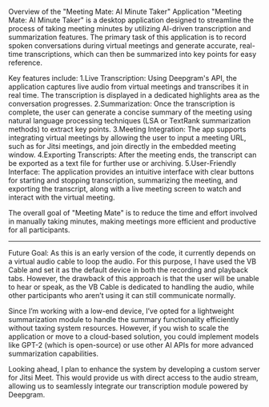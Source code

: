 Overview of the "Meeting Mate: AI Minute Taker" Application
"Meeting Mate: AI Minute Taker" is a desktop application designed to streamline the process of taking meeting minutes by utilizing AI-driven transcription and summarization features. The primary task of this application is to record spoken conversations during virtual meetings and generate accurate, real-time transcriptions, which can then be summarized into key points for easy reference.

Key features include:
1.Live Transcription: Using Deepgram's API, the application captures live audio from virtual meetings and transcribes it in real time. The transcription is displayed in a dedicated highlights area as the conversation progresses.
2.Summarization: Once the transcription is complete, the user can generate a concise summary of the meeting using natural language processing techniques (LSA or TextRank summarization methods) to extract key points.
3.Meeting Integration: The app supports integrating virtual meetings by allowing the user to input a meeting URL, such as for Jitsi meetings, and join directly in the embedded meeting window.
4.Exporting Transcripts: After the meeting ends, the transcript can be exported as a text file for further use or archiving.
5.User-Friendly Interface: The application provides an intuitive interface with clear buttons for starting and stopping transcription, summarizing the meeting, and exporting the transcript, along with a live meeting screen to watch and interact with the virtual meeting.

The overall goal of "Meeting Mate" is to reduce the time and effort involved in manually taking minutes, making meetings more efficient and productive for all participants.

------------------------------------------------------------------------------------------------------------------------------------------

Future Goal:
As this is an early version of the code, it currently depends on a virtual audio cable to loop the audio. For this purpose, I have used the VB Cable and set it as the default device in both the recording and playback tabs. However, the drawback of this approach is that the user will be unable to hear or speak, as the VB Cable is dedicated to handling the audio, while other participants who aren’t using it can still communicate normally.

Since I’m working with a low-end device, I’ve opted for a lightweight summarization module to handle the summary functionality efficiently without taxing system resources. However, if you wish to scale the application or move to a cloud-based solution, you could implement models like GPT-2 (which is open-source) or use other AI APIs for more advanced summarization capabilities.

Looking ahead, I plan to enhance the system by developing a custom server for Jitsi Meet. This would provide us with direct access to the audio stream, allowing us to seamlessly integrate our transcription module powered by Deepgram.

